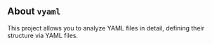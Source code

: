 About `vyaml`
-------------

This project allows you to analyze YAML files in detail, defining their structure via YAML files.

